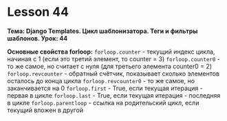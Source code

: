 # Lesson 44
**Тема: Django Templates. Цикл шаблонизатора. Теги и фильтры шаблонов.  Урок: 44**

**Основные свойства forloop:**
`forloop.counter` - текущий индекс цикла, начиная с 1 (если это третий элемент, то counter = 3)
`forloop.counter0` - то же самое, но считает с нуля (для третьего элемента counter0 = 2)
`forloop.revcounter` - обратный счётчик, показывает сколько элементов осталось до конца цикла
`forloop.revcounter0` - то же самое, но заканчивается на 0
`forloop.first` - True, если текущая итерация - первая в цикле
`forloop.last` - True, если текущая итерация - последняя в цикле
`forloop.parentloop` - ссылка на родительский цикл, если текущий вложен в другой


